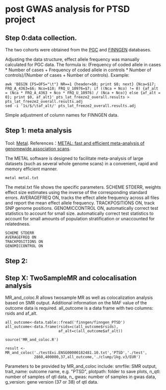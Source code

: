 post GWAS analysis for PTSD project
=============================================

Step 0:data collection.
------------------------
The two cohorts were obtained from the [PGC](https://pgc.unc.edu/for-researchers/download-results/) and [FINNGEN](https://finngen.gitbook.io/documentation/v/r8/data-description) databases.

Adjusting the data structure, effect allele frequency was manually calculated for PGC data. The formula is: (Frequency of coded allele in cases * Number of cases + Frequency of coded allele in controls * Number of controls)/(Number of cases + Number of controls).
Example:
```
awk 'BEGIN {FS=OFS="\t"} NR==1 {header=$0; print $0; next} {Nca=$17; FRQ_A_4363=$6; Nco=$18; FRQ_U_10976=$7; if ((Nca + Nco) != 0) {af_alt = (Nca * FRQ_A_4363 + Nco * FRQ_U_10976) / (Nca + Nco)} else {af_alt = 0}; print $0, af_alt}' pts_lat_freeze2_overall.results > pts_lat_freeze2_overall.results.adj
sed -i '1s/$/\taf_alt/' pts_lat_freeze2_overall.results.adj
```
Simple adjustment of column names for FINNGEN data.

Step 1: meta analysis
------------------------
Tool: [Metal](https://csg.sph.umich.edu/abecasis/metal/).
References：[METAL: fast and efficient meta-analysis of genomewide association scans](https://pubmed.ncbi.nlm.nih.gov/20616382/).

The METAL software is designed to facilitate meta-analysis of large datasets (such as several whole genome scans) in a convenient, rapid and memory efficient manner. 
```
metal metal.txt
```

The metal.txt file shows the specific parameters. SCHEME STDERR, weights effect size estimates using the inverse of the corresponding standard errors. AVERAGEFREQ ON, tracks the effect allele frequency across all files and report the mean effect allele frequency. TRACKPOSITIONS ON, track SNP genome positions. GENOMICCONTROL ON, automatically correct test statistics to account for small size. automatically correct test statistics to account for small amounts of population stratification or unaccounted for relatedness.

```
SCHEME STDERR
AVERAGEFREQ ON
TRACKPOSITIONS ON
GENOMICCONTROL ON
```

Step 2:
------------------------


Step X: TwoSampleMR and colocalisation analysis
------------------------
MR_and_coloc.R allows twosample MR as well as colocalization analysis based on SMR output.
Additional information on the MAF value of the outcome data is required. all_outcome is a data frame with two columns: rsids and af_alt.

```
all_outcome<-data.table::fread('finngen/finngen_PTSD')
all_outcome<-data.frame(rsids=c(all_outcome$rsids),
                        af_alt=c(all_outcome$af_alt))

source('MR_and_coloc.R')

result <- MR_and_coloc('./testExi.ENSG00000182481.10.txt','PTSD','./test',
             2860,400000,37,all_outcome,'./clump/1kg.v3/EUR')
```

Parameters to be provided by MR_and_coloc include: 
smrfile: SMR output, trait_name: outcome name, e.g. "PTSD", plotpath: folder to save plots, n_qtl: number of samples of qtl data, n_ gwas: number of samples in gwas data, g_version: gene version (37 or 38) of qtl data.                 




